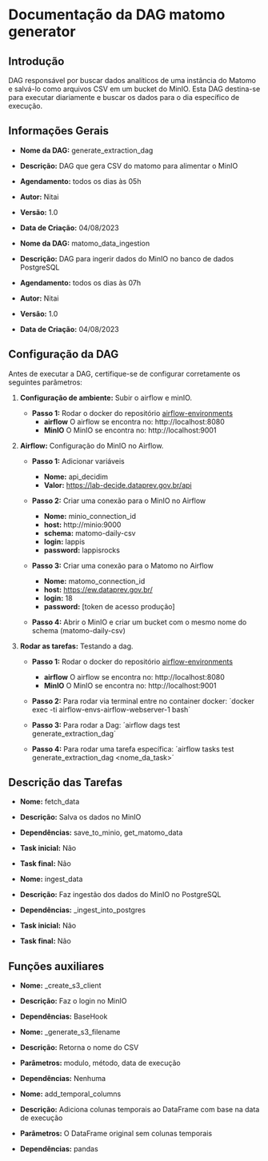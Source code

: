 # Documentação da DAG matomo generator

## Introdução

DAG responsável por buscar dados analíticos de uma instância do Matomo e salvá-lo como arquivos CSV em um bucket do MinIO. Esta DAG destina-se para executar diariamente e buscar os dados para o dia específico de execução.

## Informações Gerais

- **Nome da DAG:** generate_extraction_dag
- **Descrição:** DAG que gera CSV do matomo para alimentar o MinIO
- **Agendamento:** todos os dias às 05h
- **Autor:** Nitai
- **Versão:** 1.0
- **Data de Criação:** 04/08/2023

- **Nome da DAG:** matomo_data_ingestion
- **Descrição:** DAG para ingerir dados do MinIO no banco de dados PostgreSQL
- **Agendamento:** todos os dias às 07h
- **Autor:** Nitai
- **Versão:** 1.0
- **Data de Criação:** 04/08/2023

## Configuração da DAG

Antes de executar a DAG, certifique-se de configurar corretamente os seguintes parâmetros:

1. **Configuração de ambiente:** Subir o airflow e minIO.
    - **Passo 1:** Rodar o docker do repositório [airflow-environments](https://gitlab.com/lappis-unb/decidimbr/airflow-envs)
        - **airflow** O airflow se encontra no: http://localhost:8080
        - **MinIO** O MinIO se encontra no: http://localhost:9001

2. **Airflow:** Configuração do MinIO no Airflow.
    - **Passo 1:** Adicionar variáveis
        - **Nome:** api_decidim
        - **Valor:** https://lab-decide.dataprev.gov.br/api

    - **Passo 2:** Criar uma conexão para o MinIO no Airflow
        - **Nome:** minio_connection_id 
        - **host:** http://minio:9000
        - **schema:** matomo-daily-csv
        - **login:** lappis
        - **password:** lappisrocks

    - **Passo 3:** Criar uma conexão para o Matomo no Airflow
        - **Nome:** matomo_connection_id
        - **host:** https://ew.dataprev.gov.br/
        - **login:** 18
        - **password:** [token de acesso produção]
    
    - **Passo 4:** Abrir o MinIO e criar um bucket com o mesmo nome do schema (matomo-daily-csv)

3. **Rodar as tarefas:** Testando a dag.
    - **Passo 1:** Rodar o docker do repositório [airflow-environments](https://gitlab.com/lappis-unb/decidimbr/airflow-envs)
        - **airflow** O airflow se encontra no: http://localhost:8080
        - **MinIO** O MinIO se encontra no: http://localhost:9001

    - **Passo 2:** Para rodar via terminal entre no container docker: ´docker exec -ti airflow-envs-airflow-webserver-1 bash´

    - **Passo 3:** Para rodar a Dag: ´airflow dags test generate_extraction_dag´

    - **Passo 4:** Para rodar uma tarefa específica: ´airflow tasks test generate_extraction_dag <nome_da_task>´


## Descrição das Tarefas

- **Nome:** fetch_data
- **Descrição:** Salva os dados no MinIO
- **Dependências:** save_to_minio, get_matomo_data
- **Task inicial:** Não
- **Task final:** Não


- **Nome:** ingest_data
- **Descrição:** Faz ingestão dos dados do MinIO no PostgreSQL
- **Dependências:** _ingest_into_postgres
- **Task inicial:** Não
- **Task final:** Não


## Funções auxiliares

- **Nome:** _create_s3_client
- **Descrição:** Faz o login no MinIO
- **Dependências:** BaseHook


- **Nome:** _generate_s3_filename
- **Descrição:** Retorna o nome do CSV
- **Parâmetros:** modulo, método, data de execução
- **Dependências:** Nenhuma


- **Nome:** add_temporal_columns
- **Descrição:** Adiciona colunas temporais ao DataFrame com base na data de execução
- **Parâmetros:** O DataFrame original sem colunas temporais
- **Dependências:** pandas